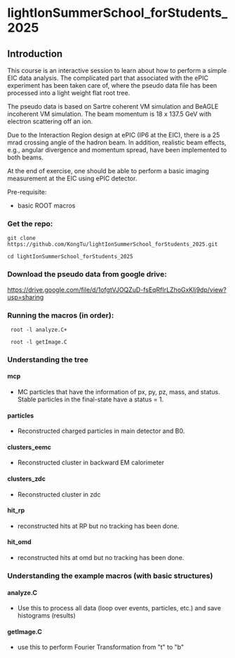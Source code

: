 # lightIonSummerSchool_forStudents_2025

## Introduction

This course is an interactive session to learn about how to perform a simple EIC data analysis. The complicated part that associated with the ePIC experiment has been taken care of, where the pseudo data file has been processed into a light weight flat root tree. 

The pseudo data is based on Sartre coherent VM simulation and BeAGLE incoherent VM simulation. The beam momentum is 18 x 137.5 GeV with electron scattering off an ion. 

Due to the Interaction Region design at ePIC (IP6 at the EIC), there is a 25 mrad crossing angle of the hadron beam. In addition, realistic beam effects, e.g., angular divergence and momentum spread, have been implemented to both beams. 

At the end of exercise, one should be able to perform a basic imaging measurement at the EIC using ePIC detector.

Pre-requisite:
* basic ROOT macros

### Get the repo:

```git clone https://github.com/KongTu/lightIonSummerSchool_forStudents_2025.git```

```cd lightIonSummerSchool_forStudents_2025```

### Download the pseudo data from google drive:
https://drive.google.com/file/d/1ofgtVJOQZuD-fsEqRfIrLZhoGxKIj9dp/view?usp=sharing

### Running the macros (in order):

``` root -l analyze.C+```

``` root -l getImage.C```

### Understanding the tree

#### mcp 
* MC particles that have the information of px, py, pz, mass, and status. Stable particles in the final-state have a status = 1.

#### particles
* Reconstructed charged particles in main detector and B0.

#### clusters_eemc
* Reconstructed cluster in backward EM calorimeter

#### clusters_zdc
* Reconstructed cluster in zdc

#### hit_rp
* reconstructed hits at RP but no tracking has been done.

#### hit_omd
* reconstructed hits at omd but no tracking has been done.

### Understanding the example macros (with basic structures)

#### analyze.C 
* Use this to process all data (loop over events, particles, etc.) and save histograms (results)

#### getImage.C
* use this to perform Fourier Transformation from "t" to "b"


